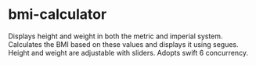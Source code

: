 # bmi-calculator
Displays height and weight in both the metric and imperial system. Calculates the BMI based on these values and displays it using segues.  
Height and weight are adjustable with sliders.
Adopts swift 6 concurrency.

